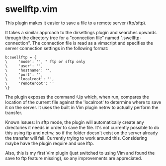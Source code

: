 swellftp.vim
==============

This plugin makes it easier to save a file to a remote server (ftp/sftp).

It takes a similar approach to the dirsettings plugin and searches upwards through the directory tree
for a "connection file" named ".swellftp-connection". The connection file is read as a vimscript and 
specifies the server connection settings in the following format:

    b:swellftp = {
    \     'mode': '', " ftp or sftp only
    \     'user': '',
    \     'hostname': '',
    \     'port': '',
    \     'localroot': '',
    \     'remoteroot': '' 
    \}

The plugin exposes the command :Up which, when run, compares the location of the current file against
the 'localroot' to determine where to save it on the server. It uses the built in Vim plugin netrw to
actually perform the transfer.

Known Issues:
In sftp mode, the plugin will automatically create any directories it needs in order to save the file. It's not
currently possible to do this using ftp and netrw, so if the folder doesn't exist on the server already the
transfer will fail. Currently trying to work around this. Considering maybe have the plugin require and use lftp.

Also, this is my first Vim plugin (just switched to using Vim and found the save to ftp feature missing), so any
improvements are appreciated.
